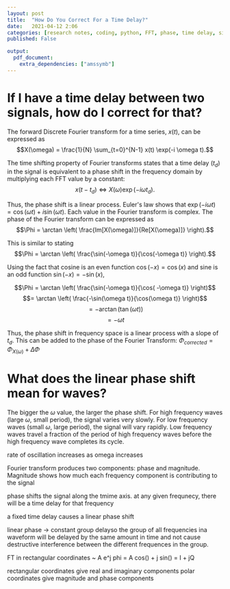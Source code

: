 ```yaml
---
layout: post
title:  "How Do You Correct For a Time Delay?"
date:   2021-04-12 2:06
categories: [research notes, coding, python, FFT, phase, time delay, signals, phase shift]
published: False

output: 
  pdf_document:
    extra_dependencies: ["amssymb"]
---
```



# If I have a time delay between two signals, how do I correct for that?

The forward Discrete Fourier transform for a time series, $x(t)$, can be expressed as
$$X(\omega) = \frac{1}{N} \sum_{t=0}^{N-1} x(t) \exp(-i \omega t).$$

The time shifting property of Fourier transforms states that a time delay ($t_d$) in the signal is equivalent to a phase shift in the frequency domain by multiplying each FFT value by a constant: 
$$x(t - t_d) \Leftrightarrow X(\omega) \exp(-i \omega t_d).$$

Thus, the phase shift is a linear process. Euler's law shows that $\exp(-i \omega t) = \cos(\omega t) + i\sin(\omega t)$. Each value in the Fourier transform is complex. The phase of the Fourier transform can be expressed as
$$\Phi = \arctan \left(  \frac{Im[X(\omega)]}{Re[X(\omega)]} \right).$$

This is similar to stating 
$$\Phi = \arctan \left( \frac{\sin(-\omega t)}{\cos(-\omega t)} \right).$$ 

Using the fact that cosine is an even function $\cos(-x) = \cos(x)$ and sine is an odd function $\sin(-x) = -\sin(x)$,

$$\Phi = \arctan \left( \frac{\sin(-\omega t)}{\cos( -\omega t)} \right)$$
$$= \arctan \left( \frac{-\sin(\omega t)}{\cos(\omega t)} \right)$$
$$= - \arctan (\tan(\omega t))$$
$$= - \omega t$$ 

Thus, the phase shift in frequency space is a linear process with a slope of $t_d$. This can be added to the phase of the Fourier Transform: $\Phi_{corrected} = \Phi_{X(\omega)} + \Delta \Phi$

#  What does the linear phase shift mean for waves?

The bigger the $\omega$ value, the larger the phase shift. For high frequency waves (large $\omega$, small period), the signal varies very slowly. For low frequency waves (small $\omega$, large period), the signal will vary rapidly. Low frequency waves travel a fraction of the period of high frequency waves before the high frequency wave completes its cycle.


rate of oscillation increases as omega increases


Fourier transform produces two components: phase and magnitude. Magnitude shows how much each frequency component is contributing to the signal

phase shifts the signal along the tmime axis. at any given frequnecy, there will be a time delay for that frequency

a fixed time delay causes a linear phase shift

linear phase -> constant group delayso the group of all frequencies ina  waveform will be delayed by the same amount in time and not cause destructive interference between the different frequences in the group.

FT in rectangular coordinates ~ A e^j phi = A cos() + j sin() = I + jQ


rectangular coordinates give real and imaginary components
polar coordinates give magnitude and phase components